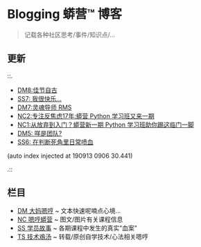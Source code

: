 # Blogging 蟒营™ 博客
> 记载各种社区思考/事件/知识点/...

## 更新

::.

- [ DM8:佳节自古](DM/190913-single-moon.md)
- [ SS7: 我很快乐...](SS/190912-i-am-happy.md)
- [ DM7:灵魂导师 RMS](DM/190910-rms-soul-master.md)
- [ NC2:专注反焦虑17年:蟒营 Python 学习班又来一期](NC/190905-3py-just101camp.md)
- [ NC1:从放弃到入门？蟒营新一期 Python 学习班助你踢这临门一脚](NC/190902-3py-what-is-camp.md)
- [ DM5: 咩是团队?](DM/190822-what-is-team.md)
- [ SS6: 在判断死角里日常喷血](SS/190818-auto-list2str.md)

(auto index injected at 190913 0906 30.441) 

.::



## 栏目

- [DM 大妈嗯哼](DM/) ~ 文本快速呢喃点心境...
- [NC 嗯哼蟒营](NC/) ~ 图文/图片有关课程信息
- [SS 学员故事](SS/) ~ 各期课程中发生的真实"血案"
- [TS 技术鳮汤](TS/) ~ 转载/原创自学技术/心法相关嗯哼
